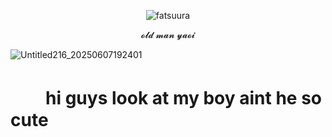 <p align="center"> <img src="https://komarev.com/ghpvc/?username=fatsuura&label=🫧&color=9AD9BD&style=flat" alt="fatsuura" /> </p>
<p align="center">                𝓸𝓵𝓭 𝓶𝓪𝓷 𝔂𝓪𝓸𝓲
                     
![Untitled216_20250607192401](https://github.com/user-attachments/assets/bf659219-1bf5-4768-a593-e17e93e7261e)
# 　　hi guys look at my boy aint he so cute
